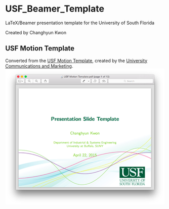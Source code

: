 # USF_Beamer_Template
LaTeX/Beamer presentation template for the University of South Florida

Created by Changhyun Kwon

## USF Motion Template

Converted from the [USF Motion Template](http://www.usf.edu/ucm/documents/usf-motion-template.pptx), created by the [University Communications and Marketing](http://www.usf.edu/ucm/marketing/brand.aspx/design-templates/powerpoint/motion/).
<img src="Motion_Screenshot.png" width="600">
